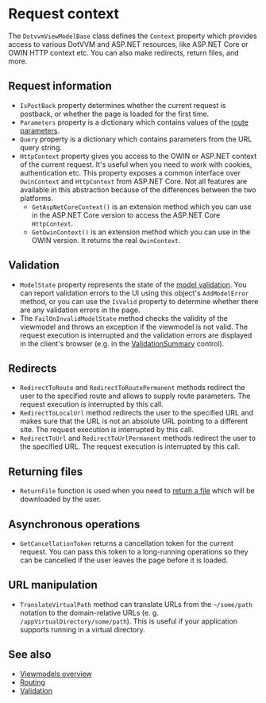 # Request context

The `DotvvmViewModelBase` class defines the `Context` property which provides access to various DotVVM and ASP.NET resources, like ASP.NET Core or OWIN HTTP context etc. You can also make redirects, return files, and more.

## Request information

+ `IsPostBack` property determines whether the current request is postback, or whether the page is loaded for the first time.
+ `Parameters` property is a dictionary which contains values of the [route parameters](~/pages/concepts/routing/parameters).
+ `Query` property is a dictionary which contains parameters from the URL query string.
+ `HttpContext` property gives you access to the OWIN or ASP.NET context of the current request. It's useful when you need to work with cookies, authentication etc. This property exposes a common interface over `OwinContext` and `HttpContext` from ASP.NET Core. Not all features are available in this abstraction because of the differences between the two platforms.
    + `GetAspNetCoreContext()` is an extension method which you can use in the ASP.NET Core version to access the ASP.NET Core  `HttpContext`.
    + `GetOwinContext()` is an extension method which you can use in the OWIN version. It returns the real `OwinContext`.

## Validation

+ `ModelState` property represents the state of the [model validation](~/pages/concepts/validation/overview). You can report validation errors to the 
UI using this object's `AddModelError` method, or you can use the `IsValid` property to determine whether there are any validation errors in the page.
+ The `FailOnInvalidModelState` method checks the validity of the viewmodel and throws an exception if the viewmodel is not valid. The request execution is interrupted and the validation errors are displayed in the client's browser (e.g. in the [ValidationSummary](~/controls/builtin/ValidationSummary) control).

## Redirects

+ `RedirectToRoute` and `RedirectToRoutePermanent` methods redirect the user to the specified route and allows to supply route parameters. 
The request execution is interrupted by this call. 
+ `RedirectToLocalUrl` method redirects the user to the specified URL and makes sure that the URL is not an absolute URL pointing to a different site. The request execution is interrupted by this call.
+ `RedirectToUrl` and `RedirectToUrlPermanent` methods redirect the user to the specified URL. The request execution is interrupted by this call.

## Returning files

+ `ReturnFile` function is used when you need to [return a file](~/pages/concepts/upload-and-download-files) which will be downloaded by the user.

## Asynchronous operations

+ `GetCancellationToken` returns a cancellation token for the current request. You can pass this token to a long-running operations so they can be cancelled if the user leaves the page before it is loaded.

## URL manipulation

+ `TranslateVirtualPath` method can translate URLs from the `~/some/path` notation to the domain-relative URLs (e. g. `/appVirtualDirectory/some/path`). This is useful if your application supports running in a virtual directory.

## See also

* [Viewmodels overview](overview)
* [Routing](~/pages/concepts/routing/overview)
* [Validation](~/pages/concepts/validation/overview)